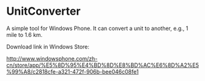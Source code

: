 UnitConverter
=============

A simple tool for Windows Phone. It can convert a unit to another, e.g., 1 mile to 1.6 km. 

Download link in Windows Store:

http://www.windowsphone.com/zh-cn/store/app/%E5%8D%95%E4%BD%8D%E8%BD%AC%E6%8D%A2%E5%99%A8/c2818cfe-a321-472f-906b-bee046c08fe1
